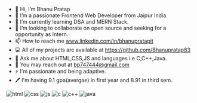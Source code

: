 - 👋 Hi, I’m Bhanu Pratap
- 👀 I’m a passionate Frontend Web Developer from Jaipur India.
- 🌱 I’m currently learning DSA and MERN Stack.
- 💞️ I’m looking to collaborate on open source and seeking for a opportunity as Intern.
- 📫 How to reach me www.linkedin.com/in/bhanupratapit
- 💻 All of my projects are available at https://github.com/Bhanupratap83
- 💬 Ask me about HTML,CSS,JS and languages i.e C,C++,Java.
- 📩 You may reach out at bp747444@gmail.com
- ⚡ I'm passionate and being adaptive.
- 🖊️ I'm having 9.1 gpa(avergae) in first year and 8.91 in third sem.

![html](https://github.com/Bhanupratap83/Bhanupratap83/assets/136685078/800d653b-cdcf-4a03-95e1-729fa8643752)
![css](https://github.com/Bhanupratap83/Bhanupratap83/assets/136685078/31580371-a8fd-4110-8e66-3dc016db7069)
![js](https://github.com/Bhanupratap83/Bhanupratap83/assets/136685078/d3080f08-e8e1-44ad-b43f-362bd1746464)
![c](https://github.com/Bhanupratap83/Bhanupratap83/assets/136685078/f6ed6852-32a0-4a59-ba02-3e41b1a402b4)
![c++](https://github.com/Bhanupratap83/Bhanupratap83/assets/136685078/7563509a-b998-4046-989e-174ce9ee501e)
![java](https://github.com/Bhanupratap83/Bhanupratap83/assets/136685078/4c77c258-6db6-47ec-aaf0-6dbc29091703)






<!---
Bhanupratap83/Bhanupratap83 is a ✨ special ✨ repository because its `README.md` (this file) appears on your GitHub profile.
You can click the Preview link to take a look at your changes.
--->

